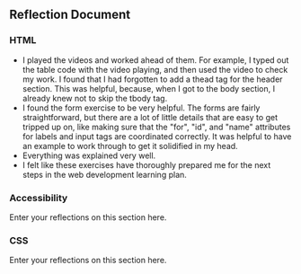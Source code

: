 ## Reflection Document

### HTML

- I played the videos and worked ahead of them. For example, I typed out the table code with the video playing, and then used the video to check my work. I found that I had forgotten to add a thead tag for the header section. This was helpful, because, when I got to the body section, I already knew not to skip the tbody tag.
- I found the form exercise to be very helpful. The forms are fairly straightforward, but there are a lot of little details that are easy to get tripped up on, like making sure that the "for", "id", and "name" attributes for labels and input tags are coordinated correctly. It was helpful to have an example to work through to get it solidified in my head.
- Everything was explained very well.
- I felt like these exercises have thoroughly prepared me for the next steps in the web development learning plan.

### Accessibility

Enter your reflections on this section here.

### CSS

Enter your reflections on this section here.
